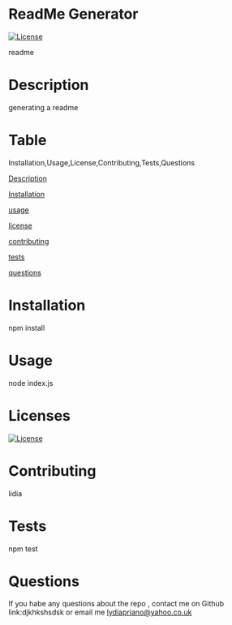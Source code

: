 


# ReadMe Generator


  [![License](https://img.shields.io/badge/License-Boost_1.0-lightblue.svg)](https://www.boost.org/LICENSE_1_0.txt)


  readme 


# Description

  generating a readme



# Table

 Installation,Usage,License,Contributing,Tests,Questions


[Description](#description)

[Installation](#installation)

[usage](#Usage)

[license](#Licenses)

[contributing](#Contributing)

[tests](#Tests)

[questions](#Questions)


# Installation

 npm install


# Usage 

node index.js


# Licenses 

[![License](https://img.shields.io/badge/License-Boost_1.0-lightblue.svg)](https://www.boost.org/LICENSE_1_0.txt)


# Contributing 

lidia


# Tests 

npm test


# Questions 

If you habe any questions about the repo , contact me on Github link:djkhkshsdsk  or email me lydiapriano@yahoo.co.uk  


